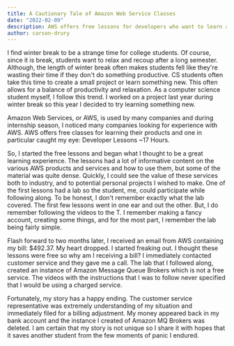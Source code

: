 ```yaml
---
title: A Cautionary Tale of Amazon Web Service Classes
date: "2022-02-09"
description: AWS offers free lessons for developers who want to learn about their products. Just be careful when following the lab tutorial and use software that is not free. 
author: carson-drury
---
```


I find winter break to be a strange time for college students. Of course, since it is break, students want to relax and recoup after a long semester. Although, the length of winter break often makes students fell like they're wasting their time if they don't do something productive. CS students often take this time to create a small project or learn something new. This often allows for a balance of productivity and relaxation. As a computer science student myself, I follow this trend. I worked on a project last year during winter break so this year I decided to try learning something new. 

Amazon Web Services, or AWS, is used by many companies and during internship season, I noticed many companies looking for experience with AWS. AWS offers free classes for learning their products and one in particular caught my eye: Developer Lessons ~17 Hours. 

So, I started the free lessons and began what I thought to be a great learning experience. The lessons had a lot of informative content on the various AWS products and services and how to use them, but some of the material was quite dense. Quickly, I could see the value of these services both to industry, and to potential personal projects I wished to make. One of the first lessons had a lab so the student, me, could participate while following along. To be honest, I don't remember exactly what the lab covered. The first few lessons went in one ear and out the other. But, I do remember following the videos to the T. I remember making a fancy account, creating some things, and for the most part, I remember the lab being fairly simple. 

Flash forward to two months later, I received an email from AWS containing my bill: $492.37. My heart dropped. I started freaking out. I thought these lessons were free so why am I receiving a bill? I immediately contacted customer service and they gave me a call. 
The lab that I followed along, created an instance of Amazon Message Queue Brokers which is not a free service. The videos with the instructions that I was to follow never specified that I would be using a charged service. 

Fortunately, my story has a happy ending. The customer service representative was extremely understanding of my situation and immediately filed for a billing adjustment. My money appeared back in my bank account and the instance I created of Amazon MQ Brokers was deleted. I am certain that my story is not unique so I share it with hopes that it saves another student from the few moments of panic I endured. 
